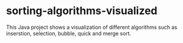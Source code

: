 # sorting-algorithms-visualized
This Java project shows a visualization of different algorithms such as inserstion, selection, bubble, quick and merge sort.
